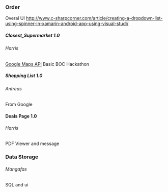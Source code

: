 ### Order

Overal UI
http://www.c-sharpcorner.com/article/creating-a-dropdown-list-using-spinner-in-xamarin-android-app-using-visual-studi/

##### Closest_Supermarket 1.0
###### Harris
[Google Maps API](https://developers.google.com/maps/android/)
Basic BOC Hackathon

##### Shopping List 1.0
###### Antreas
From Google


#### Deals Page 1.0
###### Harris
PDF Viewer and message

### Data Storage
###### Mangafas
SQL and ui



